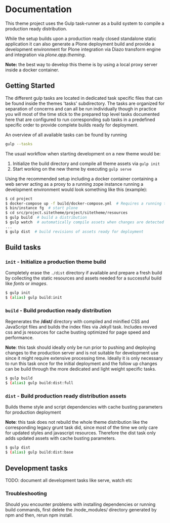 #  Documentation

This theme project uses the Gulp task-runner as a build system to compile a production ready distribution.

While the setup builds upon a production ready closed standalone static application it can also generate a Plone deployment build and provide a development environment for Plone integration via Diazo transform engine and integration via *plone.app.theming*.

**Note:** the best way to develop this theme is by using a local proxy server inside a docker container.


## Getting Started

The different gulp tasks are located in dedicated task specific files that can be found inside the themes 'tasks' subdirectory. The tasks are organized for separation of concerns and can all be run individually though in practice you will most of the time stick to the prepared top level tasks documented here that are configured to run corresponding sub tasks in a predefined specific order to provide complete builds ready for deployment.

An overview of all available tasks can be found by running

````bash
gulp --tasks
````

The usual workflow when starting development on a new theme would be:

1. Initialize the build directory and compile all theme assets via `gulp init`
2. Start working on the new theme by executing `gulp serve`

Using the recommended setup including a docker container containing a web server acting as a proxy to a running zope instance running a development environment would look something like this (example):

```bash
$ cd project
$ docker-compose up -f build/docker-compose.yml  # Requires a running traefik setup
$ bin/instance fg  # start plone
$ cd src/project.sitetheme/project/sitetheme/resources 
$ gulp build  # build a distribution
$ gulp watch  # automatically compile assets when changes are detected
...
$ gulp dist  # build revisions of assets ready for deployment
```


## Build tasks

### `init` - Initialize a production theme build

Completely erase the `./dist` directory if available and prepare a fresh build by collecting the static resources and assets needed for a successful build like *fonts* or *images*.

```bash
$ gulp init
$ (alias) gulp build:init
```

### `build` - Build production ready distribution

Regenerates the __/dist/__ directory with compiled and minified CSS and JavaScript files and builds the index files via Jekyll task. Includes revved css and js resources for cache busting optimized for page speed and performance.

**Note**: this task should ideally only be run prior to pushing and deploying changes to the production server and is not suitable for development use since it might require extensive processing time. Ideally it is only necessary to run this task once for the initial deployment and the follow up changes can be build through the more dedicated and light weight specific tasks.

```bash
$ gulp build
$ (alias) gulp build:dist:full
```

### `dist`  - Build production ready distribution assets

Builds theme style and script dependencies with cache busting parameters for production deployment

**Note**: this task does not rebuild the whole theme distribution like the corresponding legacy grunt task did, since most of the time we only care for updated styles and javascript resources. Therefore the dist task only adds updated assets with cache busting parameters.

```bash
$ gulp dist
$ (alias) gulp build:dist:base
```

## Development tasks

TODO: document all development tasks like serve, watch etc

### Troubleshooting

Should you encounter problems with installing dependencies or running build commands, first delete the /node_modules/ directory generated by npm and then, rerun npm install.
